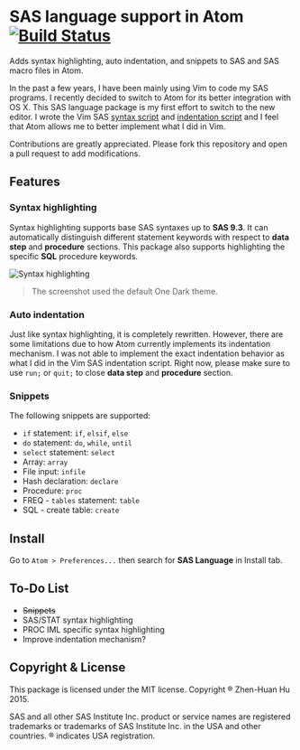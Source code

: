 # SAS language support in Atom [![Build Status](https://travis-ci.org/akanosora/language-sas.svg?branch=master)](https://travis-ci.org/akanosora/language-sas)

Adds syntax highlighting, auto indentation, and snippets to SAS and SAS macro files in Atom.

In the past a few years, I have been mainly using Vim to code my SAS programs. I recently decided to switch to Atom for its better integration with OS X. This SAS language package is my first effort to switch to the new editor. I wrote the Vim SAS [syntax script](http://www.vim.org/scripts/script.php?script_id=3522) and [indentation script](http://www.vim.org/scripts/script.php?script_id=4034) and I feel that Atom allows me to better implement what I did in Vim.

Contributions are greatly appreciated. Please fork this repository and open a pull request to add modifications.

## Features

### Syntax highlighting

Syntax highlighting supports base SAS syntaxes up to **SAS 9.3**. It can automatically distinguish different statement keywords with respect to **data step** and **procedure** sections. This package also supports highlighting the specific **SQL** procedure keywords.

![Syntax highlighting](https://cloud.githubusercontent.com/assets/9272721/6994373/a32ed9e8-dadc-11e4-9e5b-a1a82bfc19cc.png)
> The screenshot used the default One Dark theme.

### Auto indentation

Just like syntax highlighting, it is completely rewritten. However, there are some limitations due to how Atom currently implements its indentation mechanism. I was not able to implement the exact indentation behavior as what I did in the Vim SAS indentation script. Right now, please make sure to use `run;` or `quit;` to close **data step** and **procedure** section.

### Snippets

The following snippets are supported:

* `if` statement: `if`, `elsif`, `else`
* `do` statement: `do`, `while`, `until`
* `select` statement: `select`
* Array: `array`
* File input: `infile`
* Hash declaration: `declare`
* Procedure: `proc`
* FREQ - `tables` statement: `table`
* SQL - create table: `create`


## Install

Go to `Atom > Preferences...` then search for **SAS Language** in Install tab.

## To-Do List

* ~~Snippets~~
* SAS/STAT syntax highlighting
* PROC IML specific syntax highlighting
* Improve indentation mechanism?

## Copyright & License

This package is licensed under the MIT license. Copyright ® Zhen-Huan Hu 2015.

SAS and all other SAS Institute Inc. product or service names are registered trademarks or trademarks of
SAS Institute Inc. in the USA and other countries. ® indicates USA registration.
